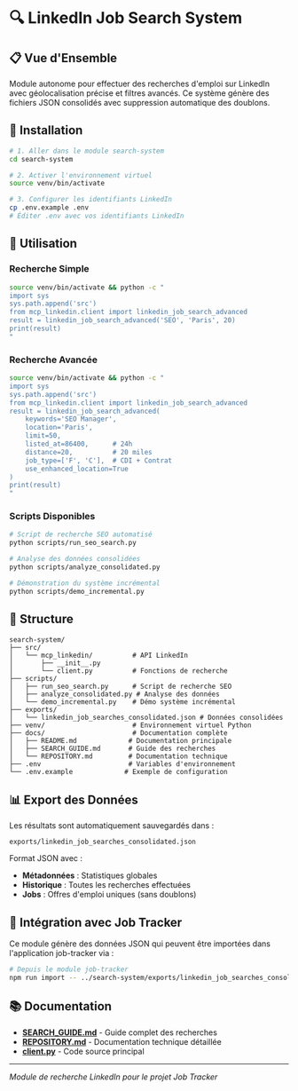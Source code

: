 # 🔍 LinkedIn Job Search System

## 📋 Vue d'Ensemble

Module autonome pour effectuer des recherches d'emploi sur LinkedIn avec géolocalisation précise et filtres avancés. Ce système génère des fichiers JSON consolidés avec suppression automatique des doublons.

## 🚀 Installation

```bash
# 1. Aller dans le module search-system
cd search-system

# 2. Activer l'environnement virtuel
source venv/bin/activate

# 3. Configurer les identifiants LinkedIn
cp .env.example .env
# Éditer .env avec vos identifiants LinkedIn
```

## 🔧 Utilisation

### Recherche Simple
```bash
source venv/bin/activate && python -c "
import sys
sys.path.append('src')
from mcp_linkedin.client import linkedin_job_search_advanced
result = linkedin_job_search_advanced('SEO', 'Paris', 20)
print(result)
"
```

### Recherche Avancée
```bash
source venv/bin/activate && python -c "
import sys
sys.path.append('src')
from mcp_linkedin.client import linkedin_job_search_advanced
result = linkedin_job_search_advanced(
    keywords='SEO Manager',
    location='Paris', 
    limit=50,
    listed_at=86400,      # 24h
    distance=20,          # 20 miles
    job_type=['F', 'C'],  # CDI + Contrat
    use_enhanced_location=True
)
print(result)
"
```

### Scripts Disponibles

```bash
# Script de recherche SEO automatisé
python scripts/run_seo_search.py

# Analyse des données consolidées
python scripts/analyze_consolidated.py

# Démonstration du système incrémental
python scripts/demo_incremental.py
```

## 📁 Structure

```
search-system/
├── src/
│   └── mcp_linkedin/          # API LinkedIn
│       ├── __init__.py
│       └── client.py          # Fonctions de recherche
├── scripts/
│   ├── run_seo_search.py      # Script de recherche SEO
│   ├── analyze_consolidated.py # Analyse des données
│   └── demo_incremental.py    # Démo système incrémental
├── exports/
│   └── linkedin_job_searches_consolidated.json # Données consolidées
├── venv/                      # Environnement virtuel Python
├── docs/                      # Documentation complète
│   ├── README.md             # Documentation principale
│   ├── SEARCH_GUIDE.md       # Guide des recherches
│   └── REPOSITORY.md         # Documentation technique
├── .env                      # Variables d'environnement
└── .env.example             # Exemple de configuration
```

## 📊 Export des Données

Les résultats sont automatiquement sauvegardés dans :
```
exports/linkedin_job_searches_consolidated.json
```

Format JSON avec :
- **Métadonnées** : Statistiques globales
- **Historique** : Toutes les recherches effectuées  
- **Jobs** : Offres d'emploi uniques (sans doublons)

## 🔗 Intégration avec Job Tracker

Ce module génère des données JSON qui peuvent être importées dans l'application job-tracker via :

```bash
# Depuis le module job-tracker
npm run import -- ../search-system/exports/linkedin_job_searches_consolidated.json
```

## 📚 Documentation

- **[SEARCH_GUIDE.md](docs/SEARCH_GUIDE.md)** - Guide complet des recherches
- **[REPOSITORY.md](docs/REPOSITORY.md)** - Documentation technique détaillée
- **[client.py](src/mcp_linkedin/client.py)** - Code source principal

---

*Module de recherche LinkedIn pour le projet Job Tracker*